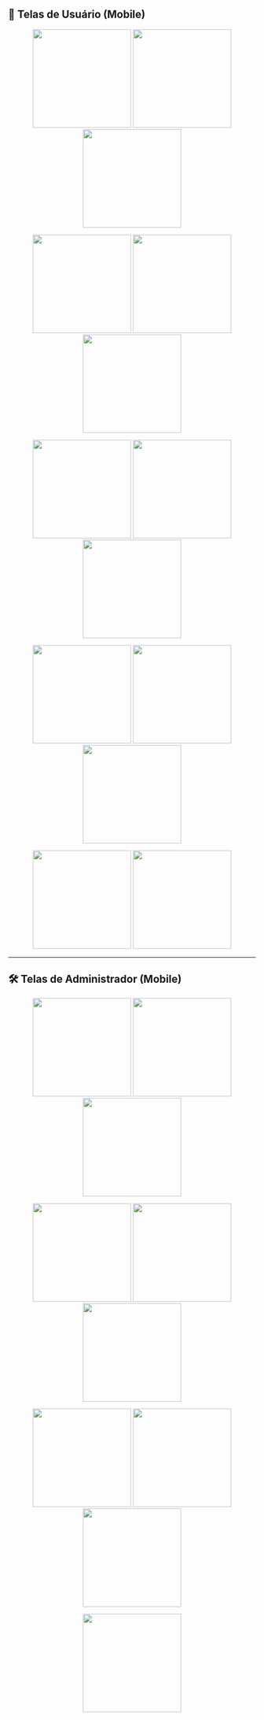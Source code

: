 ## 👤 Telas de Usuário (Mobile)

<p align="center">
  <img src="docs/prototypes/MobU1.png" width="200"/>
  <img src="docs/prototypes/MobU2.png" width="200"/>
  <img src="docs/prototypes/MobU3.png" width="200"/>
</p>

<p align="center">
  <img src="docs/prototypes/MobU4.png" width="200"/>
  <img src="docs/prototypes/MobU5.png" width="200"/>
  <img src="docs/prototypes/MobU6.png" width="200"/>
</p>

<p align="center">
  <img src="docs/prototypes/MobU7.png" width="200"/>
  <img src="docs/prototypes/MobU8.png" width="200"/>
  <img src="docs/prototypes/MobU9.png" width="200"/>
</p>

<p align="center">
  <img src="docs/prototypes/MobU10.png" width="200"/>
  <img src="docs/prototypes/MobU11.png" width="200"/>
  <img src="docs/prototypes/MobU12.png" width="200"/>
</p>

<p align="center">
  <img src="docs/prototypes/MobU13.png" width="200"/>
  <img src="docs/prototypes/MobU14.png" width="200"/>
</p>

---

## 🛠️ Telas de Administrador (Mobile)

<p align="center">
  <img src="docs/prototypes/MobA1.png" width="200"/>
  <img src="docs/prototypes/MobA2.png" width="200"/>
  <img src="docs/prototypes/MobA3.png" width="200"/>
</p>

<p align="center">
  <img src="docs/prototypes/MobA4.png" width="200"/>
  <img src="docs/prototypes/MobA5.png" width="200"/>
  <img src="docs/prototypes/MobA6.png" width="200"/>
</p>

<p align="center">
  <img src="docs/prototypes/MobA7.png" width="200"/>
  <img src="docs/prototypes/MobA8.png" width="200"/>
  <img src="docs/prototypes/MobA9.png" width="200"/>
</p>

<p align="center">
  <img src="docs/prototypes/MobA10.png" width="200"/>
</p>
